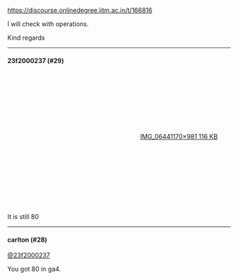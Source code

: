 https://discourse.onlinedegree.iitm.ac.in/t/166816

I will check with operations.</p>
<p>Kind regards</p><hr>

<h4>23f2000237 (#29)</h4>
<p><div class="lightbox-wrapper"><a class="lightbox" data-download-href="/uploads/short-url/9wywZuoRQsN0BInNPHnQVHPOmEb.jpeg?dl=1" href="https://europe1.discourse-cdn.com/flex013/uploads/iitm/original/3X/4/2/42c1b5706d21fa2618b549c95ad94c267dec6393.jpeg" rel="noopener nofollow ugc" title="IMG_0644"><div class="meta"><svg aria-hidden="true" class="fa d-icon d-icon-far-image svg-icon"><use href="#far-image"></use></svg><span class="filename">IMG_0644</span><span class="informations">1170×981 116 KB</span><svg aria-hidden="true" class="fa d-icon d-icon-discourse-expand svg-icon"><use href="#discourse-expand"></use></svg></div></a></div></p>
<p>It is still 80</p><hr>

<h4>carlton (#28)</h4>
<p><a class="mention" href="/u/23f2000237">@23f2000237</a></p>
<p>You got 80 in ga4.
